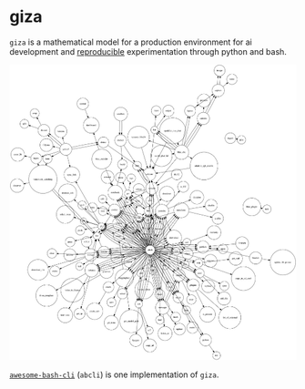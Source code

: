 # giza

`giza` is a mathematical model for a production environment for ai development and [reproducible](https://en.wikipedia.org/wiki/Reproducibility) experimentation through python and bash.

![image](giza.png)

[`awesome-bash-cli`](https://github.com/kamangir/awesome-bash-cli) (`abcli`) is one implementation of `giza`.
